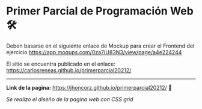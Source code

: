 # Primer Parcial de Programación Web 🛠️

Deben basarse en el siguiente enlace de Mockup para crear el Frontend del ejercicio
https://app.moqups.com/0za7IU83N3/view/page/a4e224244


El sitio se encuentra publicado en el enlace: https://carlosreneas.github.io/primerparcial20212/

---

**Link de la pagina:** https://jhoncorz.github.io/primerparcial20212/ 🚀

_Se realizo el diseño de la pagina web con CSS grid_
